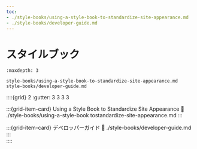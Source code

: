 ```yaml
---
toc:
- ./style-books/using-a-style-book-to-standardize-site-appearance.md
- ./style-books/developer-guide.md
---
```

# スタイルブック

```{toctree}
:maxdepth: 3

style-books/using-a-style-book-to-standardize-site-appearance.md
style-books/developer-guide.md
```

::::{grid} 2
:gutter: 3 3 3 3

:::{grid-item-card} Using a Style Book to Standardize Site Appearance
:link: ./style-books/using-a-style-book tostandardize-site-appearance.md
:::

:::{grid-item-card} デベロッパーガイド
:link: ./style-books/developer-guide.md
:::  
::::
